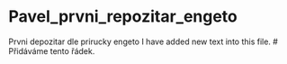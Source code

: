 # Pavel_prvni_repozitar_engeto
Prvni depozitar dle prirucky engeto
I have added new text into this file.       # Přidáváme tento řádek.
